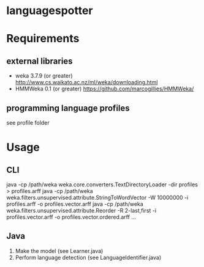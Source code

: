 languagespotter
===============

# Requirements

## external libraries 
* weka 3.7.9 (or greater) http://www.cs.waikato.ac.nz/ml/weka/downloading.html
* HMMWeka 0.1 (or greater) https://github.com/marcogillies/HMMWeka/

## programming language profiles
see profile folder

# Usage

## CLI
java -cp /path/weka weka.core.converters.TextDirectoryLoader -dir profiles > profiles.arff
java -cp /path/weka weka.filters.unsupervised.attribute.StringToWordVector -W 10000000 -i profiles.arff -o profiles.vector.arff
java -cp /path/weka weka.filters.unsupervised.attribute.Reorder -R 2-last,first -i profiles.vector.arff -o profiles.vector.ordered.arff
...

## Java
1. Make the model (see Learner.java)
2. Perform language detection (see LanguageIdentifier.java)

